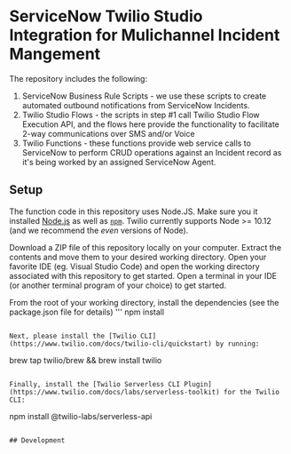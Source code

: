# ServiceNow Twilio Studio Integration for Mulichannel Incident Mangement

The repository includes the following:

1. ServiceNow Business Rule Scripts - we use these scripts to create automated outbound notifications from ServiceNow Incidents.
2. Twilio Studio Flows - the scripts in step #1 call Twilio Studio Flow Execution API, and the flows here provide the functionality to facilitate 2-way communications over SMS and/or Voice
3. Twilio Functions - these functions provide web service calls to ServiceNow to perform CRUD operations against an Incident record as it's being worked by an assigned ServiceNow Agent.

## Setup

The function code in this repository uses Node.JS. Make sure you it installed [Node.js](https://nodejs.org) as well as [`npm`](https://npmjs.com). Twilio currently supports Node >= 10.12 (and we recommend the _even_ versions of Node).

Download a ZIP file of this repository locally on your computer. Extract the contents and move them to your desired working directory. Open your favorite IDE (eg. Visual Studio Code) and open the working directory associated with this repository to get started. Open a terminal in your IDE (or another terminal program of your choice) to get started.

From the root of your working directory, install the dependencies (see the package.json file for details)
'''
npm install

```

Next, please install the [Twilio CLI](https://www.twilio.com/docs/twilio-cli/quickstart) by running:

```

brew tap twilio/brew && brew install twilio

```

Finally, install the [Twilio Serverless CLI Plugin](https://www.twilio.com/docs/labs/serverless-toolkit) for the Twilio CLI:

```

npm install @twilio-labs/serverless-api

```

## Development

```
